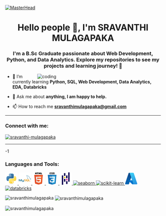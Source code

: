 [![MasterHead](https://www.arkasoftwares.com/blog/wp-content/uploads/2018/11/header_banner.jpg)](https://github.com/SravanthiMulagapaka)
<h1 align="center">Hello people 👋, I'm SRAVANTHI MULAGAPAKA</h1>
<h3 align="center">I'm a B.Sc Graduate passionate about Web Development, Python, and Data Analytics. Explore my repositories to see my projects and learning journey! 🌟</h3>

<img align="right" alt="coding" width="400" src="https://user-images.githubusercontent.com/74038190/221352975-94759904-aa4c-4032-a8ab-b546efb9c478.gif">

- 🌱 I’m currently learning **Python, SQL, Web Development, Data Analytics, EDA, Databricks**

- 💬 Ask me about **anything, I am happy to help.**

- 📫 How to reach me **sravanthimulagapaka@gmail.com**

---

<h3 align="left">Connect with me:</h3>
<p align="left">
  <a href="https://www.linkedin.com/in/sravanthi-mulagapaka/" target="blank">
    <img align="center" src="https://raw.githubusercontent.com/rahuldkjain/github-profile-readme-generator/master/src/images/icons/Social/linked-in-alt.svg" alt="sravanthi-mulagapaka" height="30" width="40" />
  </a>
</p>

---

-1
<h3 align="left">Languages and Tools:</h3>
<p align="left"> 
  <a href="https://www.python.org" target="_blank" rel="noreferrer">
    <img src="https://raw.githubusercontent.com/devicons/devicon/master/icons/python/python-original.svg" alt="python" width="40" height="40"/> 
  </a>
  <a href="https://www.mysql.com/" target="_blank" rel="noreferrer">
    <img src="https://raw.githubusercontent.com/devicons/devicon/master/icons/mysql/mysql-original-wordmark.svg" alt="sql" width="40" height="40"/> 
  </a>
  <a href="https://www.w3.org/html/" target="_blank" rel="noreferrer">
    <img src="https://raw.githubusercontent.com/devicons/devicon/master/icons/html5/html5-original-wordmark.svg" alt="html" width="40" height="40"/> 
  </a> 
  <a href="https://www.w3schools.com/css/" target="_blank" rel="noreferrer">
    <img src="https://raw.githubusercontent.com/devicons/devicon/master/icons/css3/css3-original-wordmark.svg" alt="css" width="40" height="40"/> 
  </a> 
  <a href="https://pandas.pydata.org/" target="_blank" rel="noreferrer">
    <img src="https://raw.githubusercontent.com/devicons/devicon/master/icons/pandas/pandas-original.svg" alt="pandas" width="40" height="40"/>
  </a>
  <a href="https://seaborn.pydata.org/" target="_blank" rel="noreferrer">
    <img src="https://seaborn.pydata.org/_static/logo-wide-lightbg.svg" alt="seaborn" width="80" height="40"/>
  </a>
  <a href="https://scikit-learn.org/" target="_blank" rel="noreferrer">
    <img src="https://upload.wikimedia.org/wikipedia/commons/0/05/Scikit_learn_logo_small.svg" alt="scikit-learn" width="60" height="40"/>
  </a>
  <a href="https://azure.microsoft.com/" target="_blank" rel="noreferrer">
    <img src="https://raw.githubusercontent.com/devicons/devicon/master/icons/azure/azure-original.svg" alt="azure" width="40" height="40"/>
  </a>
  <a href="https://www.databricks.com/" target="_blank" rel="noreferrer">
    <img src="https://avatars.githubusercontent.com/u/69843707?s=200&v=4" alt="databricks" width="40" height="40"/>
  </a> 
</p>


<p><img align="left" src="https://github-readme-stats.vercel.app/api/top-langs?username=sravanthimulagapaka&show_icons=true&locale=en&layout=compact" alt="sravanthimulagapaka" /></p>

<p>&nbsp;<img align="center" src="https://github-readme-stats.vercel.app/api?username=sravanthimulagapaka&show_icons=true&locale=en" alt="sravanthimulagapaka" /></p>

<p><img align="center" src="https://github-readme-streak-stats.herokuapp.com/?user=sravanthimulagapaka&" alt="sravanthimulagapaka" /></p>

